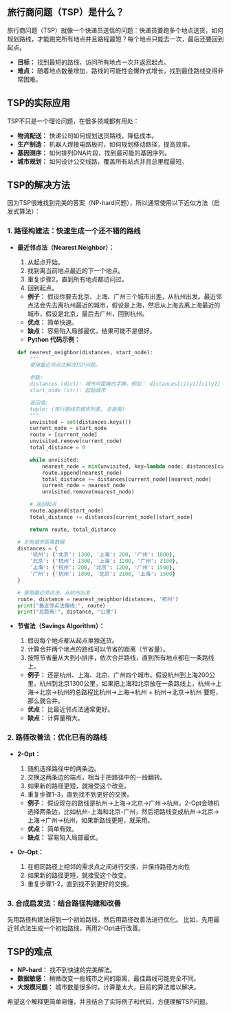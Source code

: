 ## 旅行商问题（TSP）是什么？

旅行商问题（TSP）就像一个快递员送信的问题：快递员要跑多个地点送货，如何规划路线，才能跑完所有地点并且路程最短？每个地点只能去一次，最后还要回到起点。

*   **目标：** 找到最短的路线，访问所有地点一次并返回起点。
*   **难点：** 随着地点数量增加，路线的可能性会爆炸式增长，找到最佳路线变得非常困难。

## TSP的实际应用

TSP不只是一个理论问题，在很多领域都有用处：

*   **物流配送：** 快递公司如何规划送货路线，降低成本。
*   **生产制造：** 机器人焊接电路板时，如何规划移动路径，提高效率。
*   **基因测序：** 如何排列DNA片段，找到最可能的基因序列。
*   **城市规划：** 如何设计公交线路，覆盖所有站点并且总里程最短。

## TSP的解决方法

因为TSP很难找到完美的答案（NP-hard问题），所以通常使用以下近似方法（启发式算法）：

### **1. 路径构建法：快速生成一个还不错的路线**

*   **最近邻点法（Nearest Neighbor）：**
    1.  从起点开始。
    2.  找到离当前地点最近的下一个地点。
    3.  重复步骤2，直到所有地点都访问过。
    4.  回到起点。

    *   **例子：** 假设你要去北京、上海、广州三个城市出差，从杭州出发。最近邻点法会先去离杭州最近的城市，假设是上海，然后从上海去离上海最近的城市，假设是北京，最后去广州，回到杭州。
    *   **优点：** 简单快速。
    *   **缺点：** 容易陷入局部最优，结果可能不是很好。
    *   **Python 代码示例：**

    ```python
    def nearest_neighbor(distances, start_node):
        """
        使用最近邻点法解决TSP问题。

        参数:
        distances (dict): 城市间距离的字典，例如： distances[city1][city2] = 距离
        start_node (str): 起始城市

        返回值:
        tuple: (旅行路线的城市列表, 总距离)
        """
        unvisited = set(distances.keys())
        current_node = start_node
        route = [current_node]
        unvisited.remove(current_node)
        total_distance = 0

        while unvisited:
            nearest_node = min(unvisited, key=lambda node: distances[current_node][node])
            route.append(nearest_node)
            total_distance += distances[current_node][nearest_node]
            current_node = nearest_node
            unvisited.remove(nearest_node)

        # 返回起点
        route.append(start_node)
        total_distance += distances[current_node][start_node]

        return route, total_distance

    # 示例城市距离数据
    distances = {
        '杭州': {'北京': 1300, '上海': 200, '广州': 1800},
        '北京': {'杭州': 1300, '上海': 1200, '广州': 2100},
        '上海': {'杭州': 200, '北京': 1200, '广州': 1500},
        '广州': {'杭州': 1800, '北京': 2100, '上海': 1500}
    }

    # 使用最近邻点法，从杭州出发
    route, distance = nearest_neighbor(distances, '杭州')
    print("最近邻点法路线:", route)
    print("总距离:", distance, "公里")
    ```

*   **节省法（Savings Algorithm）：**
    1.  假设每个地点都从起点单独送货。
    2.  计算合并两个地点的路线可以节省的距离（节省量）。
    3.  按照节省量从大到小排序，依次合并路线，直到所有地点都在一条路线上。

    *   **例子：** 还是杭州、上海、北京、广州四个城市。假设杭州到上海200公里，杭州到北京1300公里，如果把上海和北京放在一条路线上，杭州->上海->北京->杭州的总路程比杭州->上海->杭州 + 杭州->北京->杭州 要短，那么就合并。
    *   **优点：** 比最近邻点法通常更好。
    *   **缺点：** 计算量稍大。

### **2. 路径改善法：优化已有的路线**

*   **2-Opt：**
    1.  随机选择路径中的两条边。
    2.  交换这两条边的端点，相当于把路径中的一段翻转。
    3.  如果新的路径更短，就接受这个改变。
    4.  重复步骤1-3，直到找不到更好的交换。

    *   **例子：** 假设现在的路线是杭州->上海->北京->广州->杭州。2-Opt会随机选择两条边，比如杭州-上海和北京-广州，然后把路线变成杭州->北京->上海->广州->杭州，如果新路线更短，就采用。
    *   **优点：** 简单有效。
    *   **缺点：** 容易陷入局部最优。
*   **Or-Opt：**
    1.  在相同路径上相邻的需求点之间进行交换，并保持路径方向性
    2.  如果新的路径更短，就接受这个改变。
    3.  重复步骤1-2，直到找不到更好的交换。

### **3. 合成启发法：结合路径构建和改善**

先用路径构建法得到一个初始路线，然后用路径改善法进行优化。 比如，先用最近邻点法生成一个初始路线，再用2-Opt进行改善。

## TSP的难点

*   **NP-hard：** 找不到快速的完美解法。
*   **数据敏感：** 稍微改变一些城市之间的距离，最佳路线可能完全不同。
*   **大规模问题：** 城市数量很多时，计算量太大，目前的算法难以解决。

希望这个解释更简单易懂，并且结合了实际例子和代码，方便理解TSP问题。